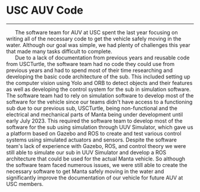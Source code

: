 # USC AUV Code
---
&nbsp;&nbsp;&nbsp;&nbsp;&nbsp;&nbsp;The software team for AUV at USC spent the last year focusing on writing all of the necessary code to get the vehicle safely moving in the water. Although our goal was simple, we had plenty of challenges this year that made many tasks difficult to complete.
<br>
&nbsp;&nbsp;&nbsp;&nbsp;&nbsp;&nbsp;Due to a lack of documentation from previous years and reusable code from USCTurtle, the software team had no code they could use from previous years and had to spend most of their time researching and developing the basic code architecture of the sub. This included setting up the computer vision using Yolo and ORB to detect objects and their features as well as developing the control system for the sub in simulation software. The software team had to rely on simulation software to develop most of the software for the vehicle since our teams didn't have access to a functioning sub due to our previous sub, USCTurtle, being non-functional and the electrical and mechanical parts of Manta being under development until early July 2023. This required the software team to develop most of the software for the sub using simulation through UUV Simulator, which gave us a platform based on Gazebo and ROS to create and test various control systems using simulated actuators and sensors.  Despite the software team's lack of experience with Gazebo, ROS, and control theory we were still able to simulate our sub in UUV Simulator and develop a ROS architecture that could be used for the actual Manta vehicle. So although the software team faced numerous issues, we were still able to create the necessary software to get Manta safely moving in the water and significantly improve the documentation of our vehicle for future AUV at USC members.
